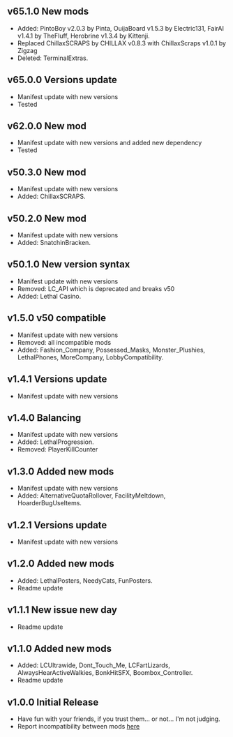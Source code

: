 ## v65.1.0 New mods
- Added: PintoBoy v2.0.3 by Pinta, OuijaBoard v1.5.3 by Electric131, FairAI v1.4.1 by TheFluff, Herobrine v1.3.4 by Kittenji.
- Replaced ChillaxSCRAPS by CHILLAX v0.8.3 with ChillaxScraps v1.0.1 by Zigzag
- Deleted: TerminalExtras.

## v65.0.0 Versions update
- Manifest update with new versions
- Tested

## v62.0.0 New mod
- Manifest update with new versions and added new dependency
- Tested

## v50.3.0 New mod
- Manifest update with new versions
- Added: ChillaxSCRAPS.

## v50.2.0 New mod
- Manifest update with new versions
- Added: SnatchinBracken.

## v50.1.0 New version syntax
- Manifest update with new versions
- Removed: LC_API which is deprecated and breaks v50
- Added: Lethal Casino.

## v1.5.0 v50 compatible
- Manifest update with new versions
- Removed: all incompatible mods
- Added: Fashion_Company, Possessed_Masks, Monster_Plushies, LethalPhones, MoreCompany, LobbyCompatibility.

## v1.4.1 Versions update
- Manifest update with new versions

## v1.4.0 Balancing
- Manifest update with new versions
- Added: LethalProgression.
- Removed: PlayerKillCounter

## v1.3.0 Added new mods
- Manifest update with new versions
- Added: AlternativeQuotaRollover, FacilityMeltdown, HoarderBugUseItems.

## v1.2.1 Versions update
- Manifest update with new versions

## v1.2.0 Added new mods
- Added: LethalPosters, NeedyCats, FunPosters.
- Readme update

## v1.1.1 New issue new day
- Readme update

## v1.1.0 Added new mods
- Added: LCUltrawide, Dont_Touch_Me, LCFartLizards, AlwaysHearActiveWalkies, BonkHitSFX, Boombox_Controller.
- Readme update

## v1.0.0 Initial Release
- Have fun with your friends, if you trust them... or not... I'm not judging.
- Report incompatibility between mods [here](https://github.com/IlBuonTommy/Kavpack/issues)
